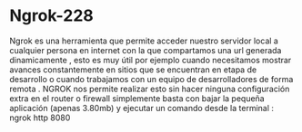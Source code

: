 # Ngrok-228
Ngrok es una herramienta que permite acceder nuestro servidor local a cualquier persona en internet con la que compartamos una url generada dinamicamente , esto es muy útil por ejemplo cuando necesitamos mostrar avances constantemente en sitios que se encuentran en etapa de desarrollo o cuando trabajamos con un equipo de desarrolladores de forma remota .  NGROK nos permite realizar esto sin hacer ninguna configuración extra en el router o firewall simplemente basta con bajar la pequeña aplicación (apenas 3.80mb) y ejecutar un comando desde la terminal :  ngrok http 8080
